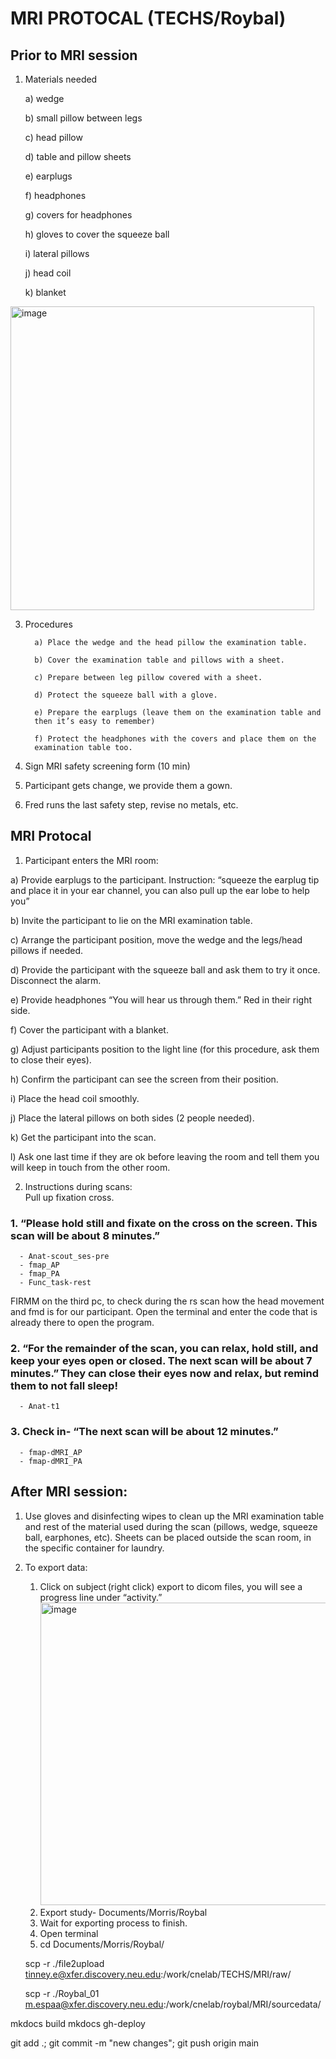 # MRI PROTOCAL (TECHS/Roybal)
## Prior to MRI session
1. Materials needed

      a) wedge
   
      b) small pillow between legs
   
      c) head pillow

      d) table and pillow sheets

      e) earplugs

      f) headphones

      g) covers for headphones
   
      h) gloves to cover the squeeze ball 

      i) lateral pillows 

      j) head coil 

      k) blanket
<img width="486" alt="image" src="https://github.com/user-attachments/assets/31465ce3-837a-449c-ba56-3f799d04560a">



3. Procedures

   
         a) Place the wedge and the head pillow the examination table.
     
         b) Cover the examination table and pillows with a sheet.
     
         c) Prepare between leg pillow covered with a sheet.
     
         d) Protect the squeeze ball with a glove.
     
         e) Prepare the earplugs (leave them on the examination table and
         then it’s easy to remember)
     
         f) Protect the headphones with the covers and place them on the
         examination table too.
   

5. Sign MRI safety screening form (10 min)
6. Participant gets change, we provide them a gown.
7. Fred runs the last safety step, revise no metals, etc.

## MRI Protocal

1. Participant enters the MRI room: 
        
a) Provide earplugs to the participant. Instruction: “squeeze the earplug tip and place it in your ear channel, you can also pull up the ear lobe to help you”  
        
b) Invite the participant to lie on the MRI examination table.  


c) Arrange the participant position, move the wedge and the legs/head pillows if needed.

d) Provide the participant with the squeeze ball and ask them to try it once. Disconnect the alarm.  


e) Provide headphones “You will hear us through them.” Red in their right side.  


f) Cover the participant with a blanket. 


g) Adjust participants position to the light line (for this procedure, ask them to close their eyes).  


h) Confirm the participant can see the screen from their position.  


i) Place the head coil smoothly. 


j) Place the lateral pillows on both sides (2 people needed). 


k) Get the participant into the scan. 


l) Ask one last time if they are ok before leaving the room and tell them you will keep in touch from the other room.
  
2. Instructions during scans:   
Pull up fixation cross.   

  ### 1. “Please hold still and fixate on the cross on the screen. This scan will be about 8 minutes.”  
      - Anat-scout_ses-pre  
      - fmap_AP  
      - fmap_PA  
      - Func_task-rest  
 
FIRMM on the third pc, to check during the rs scan how the head movement and fmd is for our participant. Open the terminal and enter the code that is already there to open the program.  
 
 
  ### 2. “For the remainder of the scan, you can relax, hold still, and keep your eyes open or closed. The next scan will be about 7 minutes.” They can close their eyes now and relax, but remind them to not fall sleep! 
      - Anat-t1  
 
 ### 3. Check in- “The next scan will be about 12 minutes.”  
      - fmap-dMRI_AP  
      - fmap-dMRI_PA  

## After MRI session: 

1. Use gloves and disinfecting wipes to clean up the MRI examination table and rest of the material used during the scan (pillows, wedge, squeeze ball, earphones, etc). Sheets can be placed outside the scan room, in the specific container for laundry.   
2. To export data:  
      1. Click on subject (right click) export to dicom files, you will see a progress line under “activity.”
       <img width="484" alt="image" src="https://github.com/user-attachments/assets/0af4b0b4-6c99-4d21-832e-f6efb1670905">
      3. Export study- Documents/Morris/Roybal 
      4. Wait for exporting process to finish.  
      5. Open terminal   
      6. cd Documents/Morris/Roybal/  
 
      scp -r ./file2upload tinney.e@xfer.discovery.neu.edu:/work/cnelab/TECHS/MRI/raw/  
 
      scp -r ./Roybal_01 m.espaa@xfer.discovery.neu.edu:/work/cnelab/roybal/MRI/sourcedata/  
 
mkdocs build
mkdocs gh-deploy

git add .; git commit -m "new changes"; git push origin main
